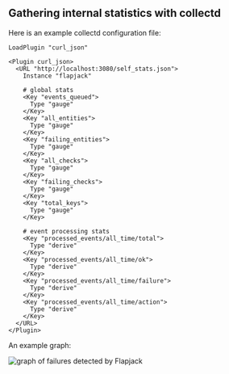 ## Gathering internal statistics with collectd

Here is an example collectd configuration file:

```
LoadPlugin "curl_json"

<Plugin curl_json>
  <URL "http://localhost:3080/self_stats.json">
    Instance "flapjack"

    # global stats
    <Key "events_queued">
      Type "gauge"
    </Key>
    <Key "all_entities">
      Type "gauge"
    </Key>
    <Key "failing_entities">
      Type "gauge"
    </Key>
    <Key "all_checks">
      Type "gauge"
    </Key>
    <Key "failing_checks">
      Type "gauge"
    </Key>
    <Key "total_keys">
      Type "gauge"
    </Key>

    # event processing stats
    <Key "processed_events/all_time/total">
      Type "derive"
    </Key>
    <Key "processed_events/all_time/ok">
      Type "derive"
    </Key>
    <Key "processed_events/all_time/failure">
      Type "derive"
    </Key>
    <Key "processed_events/all_time/action">
      Type "derive"
    </Key>
  </URL>
</Plugin>
```

An example graph:

![graph of failures detected by Flapjack](http://i.imgur.com/FZOdh8G.png)

